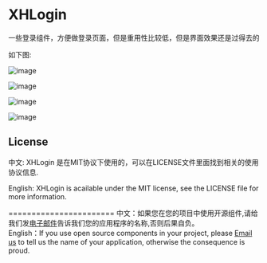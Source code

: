 XHLogin
=======

一些登录组件，方便做登录页面，但是重用性比较低，但是界面效果还是过得去的

如下图:


![image](https://github.com/JackTeam/XHLogin/raw/master/Screenshots/XHLoginViewController1.png)

![image](https://github.com/JackTeam/XHLogin/raw/master/Screenshots/XHLoginViewController2.png)

![image](https://github.com/JackTeam/XHLogin/raw/master/Screenshots/XHLoginViewController3.png)

![image](https://github.com/JackTeam/XHLogin/raw/master/Screenshots/XHLoginViewController4.png)



## License

中文:      XHLogin 是在MIT协议下使用的，可以在LICENSE文件里面找到相关的使用协议信息.

English:   XHLogin is acailable under the MIT license, see the LICENSE file for more information.



=======================
中文：如果您在您的项目中使用开源组件,请给我们发[电子邮件](mailto:xhzengAIB@gmail.com?subject=From%20GitHub%20XHLogin)告诉我们您的应用程序的名称,否则后果自负。      
English：If you use open source components in your project, please [Email us](mailto:xhzengAIB@gmail.com?subject=From%20GitHub%20XHLogin) to tell us the name of your application, otherwise the consequence is proud.
